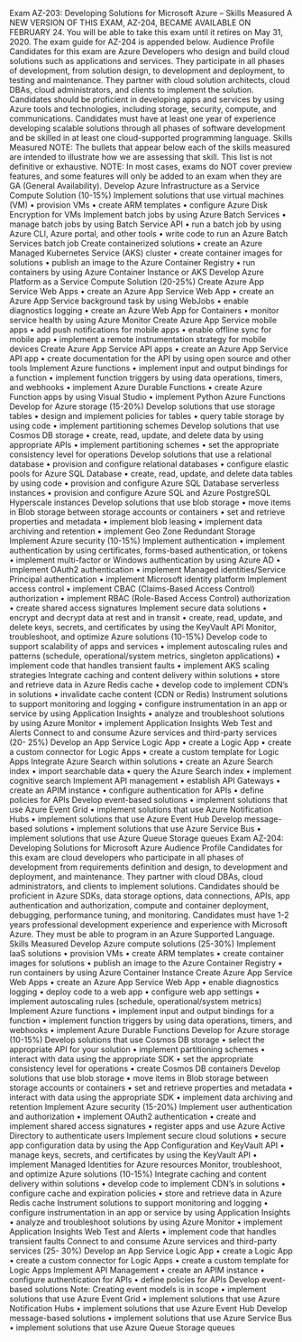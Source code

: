 Exam AZ-203: Developing Solutions for Microsoft
Azure – Skills Measured
A NEW VERSION OF THIS EXAM, AZ-204, BECAME AVAILABLE ON FEBRUARY 24. You will
be able to take this exam until it retires on May 31, 2020. The exam guide for AZ-204 is
appended below.
Audience Profile
Candidates for this exam are Azure Developers who design and build cloud solutions such as
applications and services. They participate in all phases of development, from solution design, to
development and deployment, to testing and maintenance. They partner with cloud solution
architects, cloud DBAs, cloud administrators, and clients to implement the solution.
Candidates should be proficient in developing apps and services by using Azure tools and
technologies, including storage, security, compute, and communications.
Candidates must have at least one year of experience developing scalable solutions through all
phases of software development and be skilled in at least one cloud-supported programming
language.
Skills Measured
NOTE: The bullets that appear below each of the skills measured are intended to illustrate how
we are assessing that skill. This list is not definitive or exhaustive.
NOTE: In most cases, exams do NOT cover preview features, and some features will only be
added to an exam when they are GA (General Availability).
Develop Azure Infrastructure as a Service Compute Solution (10-15%)
Implement solutions that use virtual machines (VM)
• provision VMs
• create ARM templates
• configure Azure Disk Encryption for VMs
Implement batch jobs by using Azure Batch Services
• manage batch jobs by using Batch Service API
• run a batch job by using Azure CLI, Azure portal, and other tools
• write code to run an Azure Batch Services batch job
Create containerized solutions
• create an Azure Managed Kubernetes Service (AKS) cluster
• create container images for solutions
• publish an image to the Azure Container Registry
• run containers by using Azure Container Instance or AKS
Develop Azure Platform as a Service Compute Solution (20-25%)
Create Azure App Service Web Apps
• create an Azure App Service Web App
• create an Azure App Service background task by using WebJobs
• enable diagnostics logging
• create an Azure Web App for Containers
• monitor service health by using Azure Monitor
Create Azure App Service mobile apps
• add push notifications for mobile apps
• enable offline sync for mobile app
• implement a remote instrumentation strategy for mobile devices
Create Azure App Service API apps
• create an Azure App Service API app
• create documentation for the API by using open source and other tools
Implement Azure functions
• implement input and output bindings for a function
• implement function triggers by using data operations, timers, and webhooks
• implement Azure Durable Functions
• create Azure Function apps by using Visual Studio
• implement Python Azure Functions
Develop for Azure storage (15-20%)
Develop solutions that use storage tables
• design and implement policies for tables
• query table storage by using code
• implement partitioning schemes
Develop solutions that use Cosmos DB storage
• create, read, update, and delete data by using appropriate APIs
• implement partitioning schemes
• set the appropriate consistency level for operations
Develop solutions that use a relational database
• provision and configure relational databases
• configure elastic pools for Azure SQL Database
• create, read, update, and delete data tables by using code
• provision and configure Azure SQL Database serverless instances
• provision and configure Azure SQL and Azure PostgreSQL Hyperscale instances
Develop solutions that use blob storage
• move items in Blob storage between storage accounts or containers
• set and retrieve properties and metadata
• implement blob leasing
• implement data archiving and retention
• implement Geo Zone Redundant Storage
Implement Azure security (10-15%)
Implement authentication
• implement authentication by using certificates, forms-based authentication, or tokens
• implement multi-factor or Windows authentication by using Azure AD
• implement OAuth2 authentication
• implement Managed identities/Service Principal authentication
• implement Microsoft identity platform
Implement access control
• implement CBAC (Claims-Based Access Control) authorization
• implement RBAC (Role-Based Access Control) authorization
• create shared access signatures
Implement secure data solutions
• encrypt and decrypt data at rest and in transit
• create, read, update, and delete keys, secrets, and certificates by using the KeyVault API
Monitor, troubleshoot, and optimize Azure solutions (10-15%)
Develop code to support scalability of apps and services
• implement autoscaling rules and patterns (schedule, operational/system metrics,
singleton applications)
• implement code that handles transient faults
• implement AKS scaling strategies
Integrate caching and content delivery within solutions
• store and retrieve data in Azure Redis cache
• develop code to implement CDN’s in solutions
• invalidate cache content (CDN or Redis)
Instrument solutions to support monitoring and logging
• configure instrumentation in an app or service by using Application Insights
• analyze and troubleshoot solutions by using Azure Monitor
• implement Application Insights Web Test and Alerts
Connect to and consume Azure services and third-party services (20-
25%)
Develop an App Service Logic App
• create a Logic App
• create a custom connector for Logic Apps
• create a custom template for Logic Apps
Integrate Azure Search within solutions
• create an Azure Search index
• import searchable data
• query the Azure Search index
• implement cognitive search
Implement API management
• establish API Gateways
• create an APIM instance
• configure authentication for APIs
• define policies for APIs
Develop event-based solutions
• implement solutions that use Azure Event Grid
• implement solutions that use Azure Notification Hubs
• implement solutions that use Azure Event Hub
Develop message-based solutions
• implement solutions that use Azure Service Bus
• implement solutions that use Azure Queue Storage queues
Exam AZ-204: Developing Solutions for Microsoft
Azure
Audience Profile
Candidates for this exam are cloud developers who participate in all phases of development
from requirements definition and design, to development and deployment, and maintenance.
They partner with cloud DBAs, cloud administrators, and clients to implement solutions.
Candidates should be proficient in Azure SDKs, data storage options, data connections, APIs,
app authentication and authorization, compute and container deployment, debugging,
performance tuning, and monitoring.
Candidates must have 1-2 years professional development experience and experience with
Microsoft Azure. They must be able to program in an Azure Supported Language.
Skills Measured
Develop Azure compute solutions (25-30%)
Implement IaaS solutions
• provision VMs
• create ARM templates
• create container images for solutions
• publish an image to the Azure Container Registry
• run containers by using Azure Container Instance
Create Azure App Service Web Apps
• create an Azure App Service Web App
• enable diagnostics logging
• deploy code to a web app
• configure web app settings
• implement autoscaling rules (schedule, operational/system metrics)
Implement Azure functions
• implement input and output bindings for a function
• implement function triggers by using data operations, timers, and webhooks
• implement Azure Durable Functions
Develop for Azure storage (10-15%)
Develop solutions that use Cosmos DB storage
• select the appropriate API for your solution
• implement partitioning schemes
• interact with data using the appropriate SDK
• set the appropriate consistency level for operations
• create Cosmos DB containers
Develop solutions that use blob storage
• move items in Blob storage between storage accounts or containers
• set and retrieve properties and metadata
• interact with data using the appropriate SDK
• implement data archiving and retention
Implement Azure security (15-20%)
Implement user authentication and authorization
• implement OAuth2 authentication
• create and implement shared access signatures
• register apps and use Azure Active Directory to authenticate users
Implement secure cloud solutions
• secure app configuration data by using the App Configuration and KeyVault API
• manage keys, secrets, and certificates by using the KeyVault API
• implement Managed Identities for Azure resources
Monitor, troubleshoot, and optimize Azure solutions (10-15%)
Integrate caching and content delivery within solutions
• develop code to implement CDN’s in solutions
• configure cache and expiration policies
• store and retrieve data in Azure Redis cache
Instrument solutions to support monitoring and logging
• configure instrumentation in an app or service by using Application Insights
• analyze and troubleshoot solutions by using Azure Monitor
• implement Application Insights Web Test and Alerts
• implement code that handles transient faults
Connect to and consume Azure services and third-party services (25-
30%)
Develop an App Service Logic App
• create a Logic App
• create a custom connector for Logic Apps
• create a custom template for Logic Apps
Implement API Management
• create an APIM instance
• configure authentication for APIs
• define policies for APIs
Develop event-based solutions
Note: Creating event models is in scope
• implement solutions that use Azure Event Grid
• implement solutions that use Azure Notification Hubs
• implement solutions that use Azure Event Hub
Develop message-based solutions
• implement solutions that use Azure Service Bus
• implement solutions that use Azure Queue Storage queues